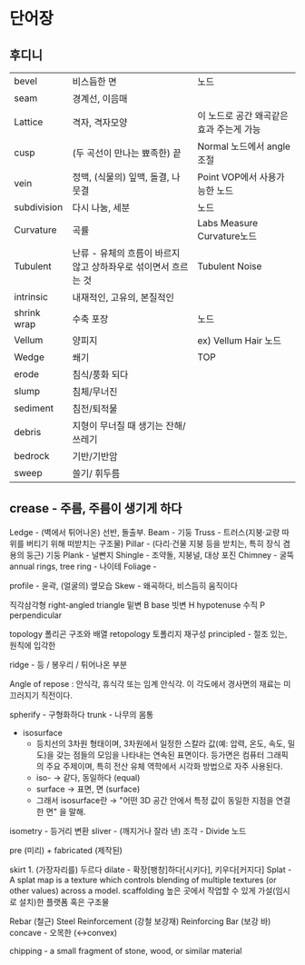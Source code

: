 # 단어장

## 후디니

|             |                                                                |                                          |
| ----------- | -------------------------------------------------------------- | ---------------------------------------- |
| bevel       | 비스듬한 면                                                    | 노드                                     |
| seam        | 경계선, 이음매                                                 |                                          |
| Lattice     | 격자, 격자모양                                                 | 이 노드로 공간 왜곡같은 효과 주는게 가능 |
| cusp        | (두 곡선이 만나는 뾰족한) 끝                                   | Normal 노드에서 angle 조절               |
| vein        | 정맥, (식물의) 잎맥, 돌결, 나뭇결                              | Point VOP에서 사용가능한 노드            |
| subdivision | 다시 나눔, 세분                                                | 노드                                     |
| Curvature   | 곡률                                                           | Labs Measure Curvature노드               |
| Tubulent    | 난류 - 유체의 흐름이 바르지 않고 상하좌우로 섞이면서 흐르는 것 | Tubulent Noise                           |
| intrinsic   | 내재적인, 고유의, 본질적인                                     |                                          |
| shrink wrap | 수축 포장                                                      | 노드                                     |
| Vellum      | 양피지                                                         | ex) Vellum Hair 노드                     |
| Wedge       | 쐐기                                                           | TOP                                      |
| erode       | 침식/풍화 되다                                                 |                                          |
| slump       | 침체/무너진                                                    |                                          |
| sediment    | 침전/퇴적물                                                    |                                          |
| debris      | 지형이 무너질 때 생기는 잔해/쓰레기                            |                                          |
| bedrock     | 기반/기반암                                                    |                                          |
| sweep       | 쓸기/ 휘두름                                                   |                                          |

crease - 주름, 주름이 생기게 하다
---

Ledge - (벽에서 튀어나온) 선반, 돌출부.
Beam - 기둥
Truss - 트러스(지붕·교량 따위를 버티기 위해 떠받치는 구조물)
Pillar - (다리·건물 지붕 등을 받치는, 특히 장식 겸용의 둥근) 기둥
Plank - 널빤지
Shingle - 조약돌, 지붕널, 대상 포진
Chimney - 굴뚝
annual rings, tree ring - 나이테
Foliage  - 

profile - 윤곽, (얼굴의) 옆모습
Skew - 왜곡하다, 비스듬히 움직이다



직각삼각형 right-angled triangle
밑변 B base
빗변 H hypotenuse
수직 P perpendicular


topology 폴리곤 구조와 배열
retopology 토폴리지 재구성
principled - 절조 있는, 원칙에 입각한

ridge - 등 / 봉우리 / 튀어나온 부분

Angle of repose : 안식각, 휴식각 또는 임계 안식각. 이 각도에서 경사면의 재료는 미끄러지기 직전이다.

spherify - 구형화하다
trunk - 나무의 몸통

- isosurface
  - 등치선의 3차원 형태이며, 3차원에서 일정한 스칼라 값(예: 압력, 온도, 속도, 밀도)을 갖는 점들의 모임을 나타내는 연속된 표면이다. 등가면은 컴퓨터 그래픽의 주요 주제이며, 특히 전산 유체 역학에서 시각화 방법으로 자주 사용된다.
  - iso- → 같다, 동일하다 (equal)
  - surface → 표면, 면 (surface)
  - 그래서 isosurface란 → "어떤 3D 공간 안에서 특정 값이 동일한 지점을 연결한 면" 을 말해.

isometry - 등거리 변환
sliver - (깨지거나 잘라 낸) 조각 - Divide 노드

pre (미리) + fabricated (제작된)

skirt 1.	(가장자리를) 두르다
dilate - 확장[팽창]하다[시키다], 키우다[커지다]
Splat - A splat map is a texture which controls blending of multiple textures (or other values) across a model.
scaffolding 높은 곳에서 작업할 수 있게 가설(임시로 설치)한 플랫폼 혹은 구조물

Rebar (철근)
Steel Reinforcement (강철 보강재)
Reinforcing Bar (보강 바)
concave - 오목한 (↔convex)

chipping - a small fragment of stone, wood, or similar material